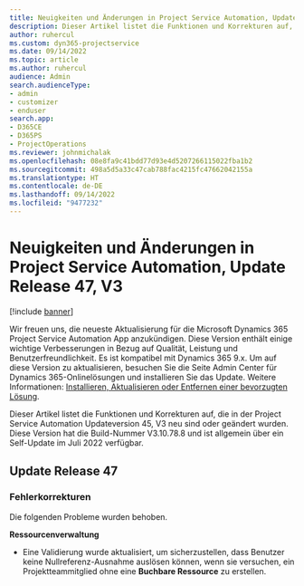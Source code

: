 ```yaml
---
title: Neuigkeiten und Änderungen in Project Service Automation, Update Release 47, V3
description: Dieser Artikel listet die Funktionen und Korrekturen auf, die in Microsoft Dynamics 365 Project Service Automation Updateversion 47, V3, zur Verfügung stehen.
author: ruhercul
ms.custom: dyn365-projectservice
ms.date: 09/14/2022
ms.topic: article
ms.author: ruhercul
audience: Admin
search.audienceType:
- admin
- customizer
- enduser
search.app:
- D365CE
- D365PS
- ProjectOperations
ms.reviewer: johnmichalak
ms.openlocfilehash: 08e8fa9c41bdd77d93e4d5207266115022fba1b2
ms.sourcegitcommit: 498a5d5a33c47cab788fac4215fc47662042155a
ms.translationtype: HT
ms.contentlocale: de-DE
ms.lasthandoff: 09/14/2022
ms.locfileid: "9477232"
---
```

# <a name="whats-new-or-changed-in-project-service-automation-update-release-47-v3"></a>Neuigkeiten und Änderungen in Project Service Automation, Update Release 47, V3

[!include [banner](../includes/psa-now-project-operations.md)]

Wir freuen uns, die neueste Aktualisierung für die Microsoft Dynamics 365 Project Service Automation App anzukündigen. Diese Version enthält einige wichtige Verbesserungen in Bezug auf Qualität, Leistung und Benutzerfreundlichkeit. Es ist kompatibel mit Dynamics 365 9.x. Um auf diese Version zu aktualisieren, besuchen Sie die Seite Admin Center für Dynamics 365-Onlinelösungen und installieren Sie das Update. Weitere Informationen: [Installieren, Aktualisieren oder Entfernen einer bevorzugten Lösung](/power-platform/admin/install-remove-preferred-solution).

Dieser Artikel listet die Funktionen und Korrekturen auf, die in der Project Service Automation Updateversion 45, V3 neu sind oder geändert wurden. Diese Version hat die Build-Nummer V3.10.78.8 und ist allgemein über ein Self-Update im Juli 2022 verfügbar.

## <a name="update-release-47"></a>Update Release 47

### <a name="bug-fixes"></a>Fehlerkorrekturen

Die folgenden Probleme wurden behoben.

**Ressourcenverwaltung**
- Eine Validierung wurde aktualisiert, um sicherzustellen, dass Benutzer keine Nullreferenz-Ausnahme auslösen können, wenn sie versuchen, ein Projektteammitglied ohne eine **Buchbare Ressource** zu erstellen.
